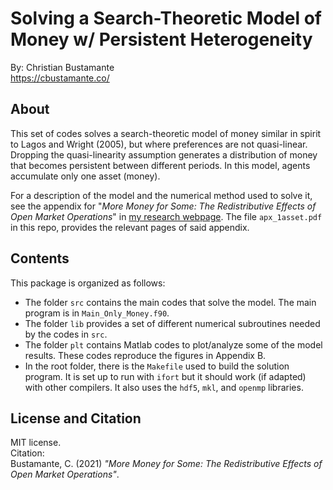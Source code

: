 # Solving a Search-Theoretic Model of Money w/ Persistent Heterogeneity

By: Christian Bustamante <br>
<a href="https://cbustamante.co"><https://cbustamante.co/></a><br>


## About

This set of codes solves a search-theoretic model of money similar in spirit to Lagos and Wright (2005), but where
preferences are not quasi-linear. Dropping the quasi-linearity assumption generates a distribution of
money that becomes persistent between different periods. In this model, agents accumulate only one asset (money).

For a description of the model and the numerical method used to solve it, see the appendix for
"*More Money for Some: The Redistributive Effects of Open Market Operations*" in [my research webpage](https://cbustamante.co/research).
The file `apx_1asset.pdf` in this repo, provides the relevant pages of said appendix.

## Contents

This package is organized as follows:

- The folder `src` contains the main codes that solve the model. The main program is in `Main_Only_Money.f90`.
- The folder `lib` provides a set of different numerical subroutines needed by the codes in `src`. 
- The folder `plt` contains Matlab codes to plot/analyze some of the model results. These codes reproduce the figures in Appendix B.
- In the root folder, there is the `Makefile` used to build the solution program. It is set up to run with `ifort` but it should work (if adapted) with other compilers. It also uses the `hdf5`, `mkl`, and `openmp` libraries.

## License and Citation

MIT license. <br>
Citation: <br>
Bustamante, C. (2021) *"More Money for Some: The Redistributive Effects of Open Market Operations"*.
